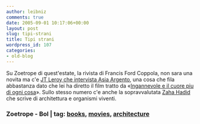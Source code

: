 ```yaml
---
author: leibniz
comments: true
date: 2005-09-01 10:17:06+00:00
layout: post
slug: tipi-strani
title: Tipi strani
wordpress_id: 107
categories:
- old-blog
---
```


Su Zoetrope di quest'estate, la rivista di Francis Ford Coppola, non sara una novita ma c'e [JT Leroy che intervista Asia Argento](http://www.all-story.com/issues.cgi?action=show_story&story_id=274), una cosa che fila abbastanza dato che lei ha diretto il film tratto da «[Ingannevole e il cuore piu di ogni cosa](http://www.ita-bol.com/bol/main.jsp?action=bolscheda&ean=978888112332)». Sullo stesso numero c'e anche la sopravvalutata [Zaha Hadid](http://www.all-story.com/issues.cgi?action=show_story&story_id=266) che scrive di architettura e organismi viventi.  



### Zoetrope - Bol | tag: [books](http://www.technorati.com/tags/books), [movies](http://www.technorati.com/tags/movies), [architecture](http://www.technorati.com/tags/architecture)

